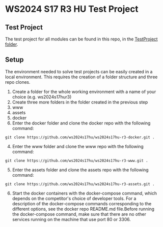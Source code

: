 # WS2024 S17 R3 HU Test Project

## Test Project

The test project for all modules can be found in this repo, in the  [TestProject folder](https://github.com/ws2024s17hu/ws2024s17hu-r3-tp/blob/master/TestProject).

## Setup

The environment needed to solve test projects can be easily created in a local environment. This requires the creation of a folder structure and three repo clones.
1. Create a folder for the whole working environment with a name of your choice (e.g. ws2024s17hur3)
2. Create three more folders in the folder created in the previous step
  1. www
  2. assets
  3. docker
3. Enter the docker folder and clone the docker repo with the following command: 
```shell
git clone https://github.com/ws2024s17hu/ws2024s17hu-r3-docker.git .
```
4. Enter the www folder and clone the www repo with the following command: 
```shell
git clone https://github.com/ws2024s17hu/ws2024s17hu-r3-www.git .
```
5. Enter the assets folder and clone the assets repo with the following command: 
```shell
git clone https://github.com/ws2024s17hu/ws2024s17hu-r3-assets.git .
```
6. Start the docker containers with the docker-compose command, which depends on the competitor's choice of developer tools. For a description of the docker-compose commands corresponding to the different options, see the docker repo README.md file.Before running the docker-compose command, make sure that there are no other services running on the machine that use port 80 or 3306.


